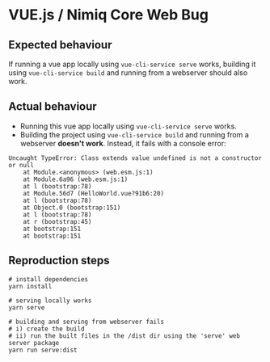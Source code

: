 # VUE.js / Nimiq Core Web Bug

## Expected behaviour

If running a vue app locally using `vue-cli-service serve` works, building it using `vue-cli-service build` and running from a webserver should also work.

## Actual behaviour

- Running this vue app locally using `vue-cli-service serve` works.
- Building the project using `vue-cli-service build` and running from a webserver **doesn't work**. Instead, it fails with a console error:

```
Uncaught TypeError: Class extends value undefined is not a constructor or null
    at Module.<anonymous> (web.esm.js:1)
    at Module.6a96 (web.esm.js:1)
    at l (bootstrap:78)
    at Module.56d7 (HelloWorld.vue?91b6:20)
    at l (bootstrap:78)
    at Object.0 (bootstrap:151)
    at l (bootstrap:78)
    at r (bootstrap:45)
    at bootstrap:151
    at bootstrap:151
```

## Reproduction steps

```
# install dependencies
yarn install

# serving locally works
yarn serve

# building and serving from webserver fails
# i) create the build
# ii) run the built files in the /dist dir using the 'serve' web server package
yarn run serve:dist 
```
